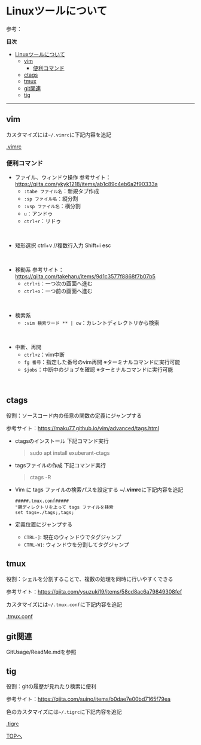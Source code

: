 # Linuxツールについて

参考：<u> </u>

**目次**

<!-- @import "[TOC]" {cmd="toc" depthFrom=1 depthTo=6 orderedList=false} -->

<!-- code_chunk_output -->

- [Linuxツールについて](#linuxツールについて)
  - [vim](#vim)
    - [便利コマンド](#便利コマンド)
  - [ctags](#ctags)
  - [tmux](#tmux)
  - [git関連](#git関連)
  - [tig](#tig)

<!-- /code_chunk_output -->

---

## vim
カスタマイズには`~/.vimrc`に下記内容を追記

[.vimrc](https://github.com/masamasagorira/VIM-Master/tree/main/LinuxTool/.vimrc)

### 便利コマンド
* ファイル、ウィンドウ操作
参考サイト：https://qiita.com/ykyk1218/items/ab1c89c4eb6a2f90333a
    * ```:tabe ファイル名```：新規タブ作成
    * ```:sp ファイル名```：縦分割
    * ```:vsp ファイル名```：横分割
    * ```u```：アンドゥ
    * ```ctrl+r```：リドゥ
<br>

* 矩形選択
ctrl+v
//複数行入力
Shift+i
esc
<br>

* 移動系
参考サイト：https://qiita.com/takeharu/items/9d1c3577f8868f7b07b5
    * ```ctrl+i```：一つ次の画面へ進む 
    * ```ctrl+o```：一つ前の画面へ進む 
<br>

* 検索系
    * ```:vim 検索ワード ** | cw```：カレントディレクトリから検索
<br>

* 中断、再開
    * ```ctrl+z```：vim中断
    * ```fg 番号```：指定した番号のvim再開
    ※ターミナルコマンドに実行可能
    * ```$jobs```：中断中のジョブを確認
    ※ターミナルコマンドに実行可能
<br>

## ctags
役割：ソースコード内の任意の関数の定義にジャンプする

参考サイト：https://maku77.github.io/vim/advanced/tags.html

* ctagsのインストール
    下記コマンド実行
    >sudo apt install exuberant-ctags
* tagsファイルの作成
    下記コマンド実行
    >ctags -R

* Vim に tags ファイルの検索パスを設定する
    ~/**.vimrc**に下記内容を追記
    ```
    #####.tmux.conf#####
    "親ディレクトリを上って tags ファイルを検索
    set tags=./tags;,tags;
    ```

* 定義位置にジャンプする
    * ```CTRL-]```: 現在のウィンドウでタグジャンプ
    * ```CTRL-W]```: ウィンドウを分割してタグジャンプ

## tmux
役割：シェルを分割することで、複数の処理を同時に行いやすくできる

参考サイト：https://qiita.com/ysuzuki19/items/58cd8ac6a79849308fef

カスタマイズには`~/.tmux.conf`に下記内容を追記

[.tmux.conf](https://github.com/masamasagorira/VIM-Master/tree/main/LinuxTool/.tmux.conf)

## git関連
GitUsage/ReadMe.mdを参照

## tig
役割：gitの履歴が見れたり検索に便利

参考サイト：https://qiita.com/suino/items/b0dae7e00bd7165f79ea

色のカスタマイズには`~/.tigrc`に下記内容を追記

[.tigrc](https://github.com/masamasagorira/VIM-Master/tree/main/LinuxTool/.tigrc)

[TOPへ](#linuxツールについて)
